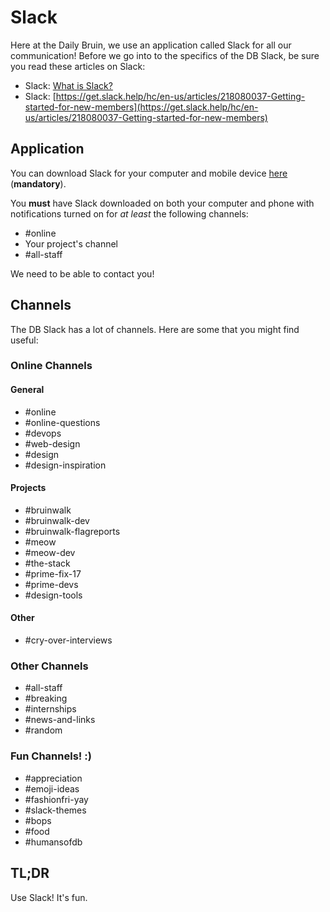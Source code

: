 # Slack
Here at the Daily Bruin, we use an application called Slack for all our communication! Before we go into to the specifics of the DB Slack, be sure you read these articles on Slack:
- Slack: [What is Slack?](https://get.slack.help/hc/en-us/articles/115004071768-What-is-Slack-)
- Slack: [https://get.slack.help/hc/en-us/articles/218080037-Getting-started-for-new-members](https://get.slack.help/hc/en-us/articles/218080037-Getting-started-for-new-members)

## Application
You can download Slack for your computer and mobile device [here](https://slack.com/downloads) (**mandatory**).

You **must** have Slack downloaded on both your computer and phone with notifications turned on for _at least_ the following channels:

- #online
- Your project's channel
- #all-staff

We need to be able to contact you!

## Channels
The DB Slack has a lot of channels. Here are some that you might find useful:

### Online Channels
#### General
- #online
- #online-questions
- #devops
- #web-design
- #design
- #design-inspiration

#### Projects
- #bruinwalk
- #bruinwalk-dev
- #bruinwalk-flagreports
- #meow
- #meow-dev
- #the-stack
- #prime-fix-17
- #prime-devs
- #design-tools

#### Other
- #cry-over-interviews

### Other Channels
- #all-staff
- #breaking
- #internships
- #news-and-links
- #random

### Fun Channels! :)
- #appreciation
- #emoji-ideas
- #fashionfri-yay
- #slack-themes
- #bops
- #food
- #humansofdb

## TL;DR
Use Slack! It's fun.
